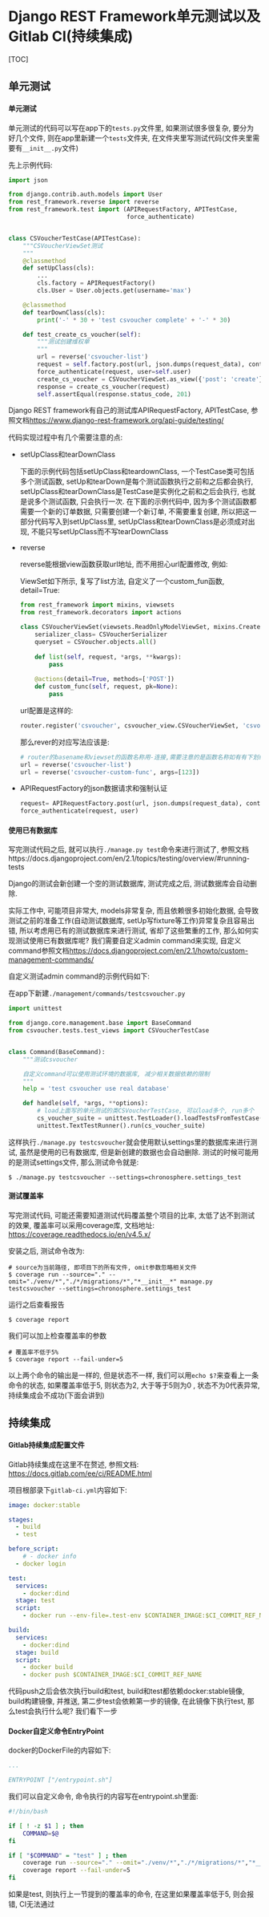 # Django REST Framework单元测试以及Gitlab CI(持续集成)



[TOC]

## 单元测试

#### 单元测试

单元测试的代码可以写在app下的`tests.py`文件里, 如果测试很多很复杂, 要分为好几个文件, 则在app里新建一个`tests`文件夹, 在文件夹里写测试代码(文件夹里需要有`__init__.py`文件)

先上示例代码:

```python
import json

from django.contrib.auth.models import User
from rest_framework.reverse import reverse
from rest_framework.test import (APIRequestFactory, APITestCase,
                                 force_authenticate)


class CSVoucherTestCase(APITestCase):
    """CSVoucherViewSet测试
    """
    @classmethod
    def setUpClass(cls):
        ...
        cls.factory = APIRequestFactory()
        cls.User = User.objects.get(username='max')

    @classmethod
    def tearDownClass(cls):
        print('-' * 30 + 'test csvoucher complete' + '-' * 30)

    def test_create_cs_voucher(self):
        """测试创建维权单
        """
        url = reverse('csvoucher-list')
        request = self.factory.post(url, json.dumps(request_data), content_type='application/json')
        force_authenticate(request, user=self.user)
        create_cs_voucher = CSVoucherViewSet.as_view({'post': 'create'})
        response = create_cs_voucher(request)
        self.assertEqual(response.status_code, 201)
```

Django REST framework有自己的测试库APIRequestFactory, APITestCase, 参照文档<https://www.django-rest-framework.org/api-guide/testing/>

代码实现过程中有几个需要注意的点:

- setUpClass和tearDownClass

  下面的示例代码包括setUpClass和teardownClass, 一个TestCase类可包括多个测试函数, setUp和tearDown是每个测试函数执行之前和之后都会执行, setUpClass和tearDownClass是TestCase是实例化之前和之后会执行, 也就是说多个测试函数, 只会执行一次. 在下面的示例代码中, 因为多个测试函数都需要一个新的订单数据, 只需要创建一个新订单, 不需要重复创建, 所以把这一部分代码写入到setUpClass里, setUpClass和tearDownClass是必须成对出现, 不能只写setUpClass而不写tearDownClass

- reverse

  reverse能根据view函数获取url地址, 而不用担心url配置修改, 例如:

  ViewSet如下所示, 复写了list方法, 自定义了一个custom_fun函数, detail=True: 

  ```python
  from rest_framework import mixins, viewsets
  from rest_framework.decorators import actions
  
  class CSVoucherViewSet(viewsets.ReadOnlyModelViewSet, mixins.CreateModelMixin):
      serializer_class= CSVoucherSerializer
      queryset = CSVoucher.objects.all()
      
      def list(self, request, *args, **kwargs):
          pass
      
      @actions(detail=True, methods=['POST'])
      def custom_func(self, request, pk=None):
          pass
  ```

  url配置是这样的:

  ```python
  router.register('csvoucher', csvoucher_view.CSVoucherViewSet, 'csvoucher')
  ```

  那么rever的对应写法应该是:

  ```python
  # router的basename和viewset的函数名称用-连接,需要注意的是函数名称如有有下划线_, 需要改成连接线-, 如果detai=True, 需要加上args 
  url = reverse('csvoucher-list')
  url = reverse('csvoucher-custom-func', args=[123])
  ```

- APIRequestFactory的json数据请求和强制认证

  ```python
  request= APIRequestFactory.post(url, json.dumps(request_data), content_type='application/json')
  force_authenticate(request, user)
  ```

#### 使用已有数据库

写完测试代码之后, 就可以执行`./manage.py test`命令来进行测试了, 参照文档https://docs.djangoproject.com/en/2.1/topics/testing/overview/#running-tests

Django的测试会新创建一个空的测试数据库, 测试完成之后, 测试数据库会自动删除.

实际工作中, 可能项目非常大, models非常复杂, 而且依赖很多初始化数据, 会导致测试之前的准备工作(自动测试数据库, setUp写fixture等工作)异常复杂且容易出错, 所以考虑用已有的测试数据库来进行测试, 省却了这些繁重的工作, 那么如何实现测试使用已有数据库呢? 我们需要自定义admin command来实现, 自定义command参照文档<https://docs.djangoproject.com/en/2.1/howto/custom-management-commands/>

自定义测试admin command的示例代码如下:

在app下新建`./management/commands/testcsvoucher.py`

```python
import unittest

from django.core.management.base import BaseCommand
from csvoucher.tests.test_views import CSVoucherTestCase


class Command(BaseCommand):
    """测试csvoucher

    自定义command可以使用测试环境的数据库, 减少相关数据依赖的限制
    """
    help = 'test csvoucher use real database'

    def handle(self, *args, **options):
        # load上面写的单元测试的类CSVoucherTestCase, 可以load多个, run多个
        cs_voucher_suite = unittest.TestLoader().loadTestsFromTestCase(CSVoucherTestCase)
        unittest.TextTestRunner().run(cs_voucher_suite)
```

这样执行`./manage.py testcsvoucher`就会使用默认settings里的数据库来进行测试, 虽然是使用的已有数据库, 但是新创建的数据也会自动删除. 测试的时候可能用的是测试settings文件, 那么测试命令就是:

```shell
$ ./manage.py testcsvoucher --settings=chronosphere.settings_test
```

#### 测试覆盖率

写完测试代码, 可能还需要知道测试代码覆盖整个项目的比率, 太低了达不到测试的效果, 覆盖率可以采用coverage库, 文档地址: <https://coverage.readthedocs.io/en/v4.5.x/>

安装之后, 测试命令改为:

```shell
# source为当前路径, 即项目下的所有文件, omit参数忽略相关文件
$ coverage run --source="." --omit="./venv/*","./*/migrations/*","*__init__*" manage.py testcsvoucher --settings=chronosphere.settings_test
```

运行之后查看报告

```shell
$ coverage report
```

我们可以加上检查覆盖率的参数

```shell
# 覆盖率不低于5%
$ coverage report --fail-under=5
```

以上两个命令的输出是一样的, 但是状态不一样, 我们可以用`echo $?`来查看上一条命令的状态, 如果覆盖率低于5, 则状态为2, 大于等于5则为0 , 状态不为0代表异常, 持续集成会不成功(下面会讲到)

## 持续集成

#### Gitlab持续集成配置文件

Gitlab持续集成在这里不在赘述, 参照文档: <https://docs.gitlab.com/ee/ci/README.html>

项目根部录下`gitlab-ci.yml`内容如下:

```yaml
image: docker:stable

stages:
  - build
  - test

before_script:
    # - docker info
  - docker login

test:
  services:
    - docker:dind
  stage: test
  script:
    - docker run --env-file=.test-env $CONTAINER_IMAGE:$CI_COMMIT_REF_NAME test

build:
  services:
    - docker:dind
  stage: build
  script:
    - docker build
    - docker push $CONTAINER_IMAGE:$CI_COMMIT_REF_NAME
```

代码push之后会依次执行build和test, build和test都依赖docker:stable镜像, build构建镜像, 并推送, 第二步test会依赖第一步的镜像, 在此镜像下执行test, 那么test会执行什么呢? 我们看下一步

#### Docker自定义命令EntryPoint

docker的DockerFile的内容如下:

```yml
...

ENTRYPOINT ["/entrypoint.sh"]
```

我们可以自定义命令, 命令执行的内容写在entrypoint.sh里面:

```sh
#!/bin/bash

if [ ! -z $1 ] ; then
    COMMAND=$@
fi

if [ "$COMMAND" = "test" ] ; then
    coverage run --source="." --omit="./venv/*","./*/migrations/*","*__init__*" manage.py testcsvoucher --settings=chronosphere.settings_env
    coverage report --fail-under=5
fi
```

如果是test, 则执行上一节提到的覆盖率的命令, 在这里如果覆盖率低于5, 则会报错, CI无法通过


